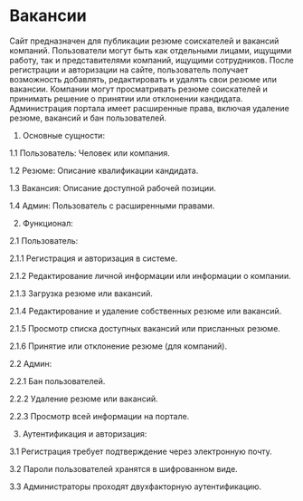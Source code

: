 # Вакансии
Сайт предназначен для публикации резюме соискателей и вакансий компаний. Пользователи могут быть как отдельными лицами, ищущими работу, так и представителями компаний, ищущими сотрудников. После регистрации и авторизации на сайте, пользователь получает возможность добавлять, редактировать и удалять свои резюме или вакансии. Компании могут просматривать резюме соискателей и принимать решение о принятии или отклонении кандидата. Администрация портала имеет расширенные права, включая удаление резюме, вакансий и бан пользователей.

1. Основные сущности:

1.1 Пользователь: Человек или компания.

1.2 Резюме: Описание квалификации кандидата.

1.3 Вакансия: Описание доступной рабочей позиции.

1.4 Админ: Пользователь с расширенными правами.

2. Функционал:

2.1 Пользователь:

2.1.1 Регистрация и авторизация в системе.

2.1.2 Редактирование личной информации или информации о компании.

2.1.3 Загрузка резюме или вакансий.

2.1.4 Редактирование и удаление собственных резюме или вакансий.

2.1.5 Просмотр списка доступных вакансий или присланных резюме.

2.1.6 Принятие или отклонение резюме (для компаний).

2.2 Админ:

2.2.1 Бан пользователей.

2.2.2 Удаление резюме или вакансий.

2.2.3 Просмотр всей информации на портале.

3. Аутентификация и авторизация:

3.1 Регистрация требует подтверждение через электронную почту.

3.2 Пароли пользователей хранятся в шифрованном виде.

3.3 Администраторы проходят двухфакторную аутентификацию.
